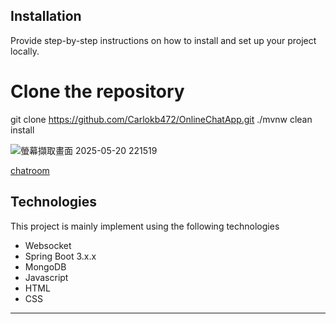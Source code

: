 ## Installation

Provide step-by-step instructions on how to install and set up your project locally.


# Clone the repository
git clone https://github.com/Carlokb472/OnlineChatApp.git
./mvnw clean install

![螢幕擷取畫面 2025-05-20 221519](https://github.com/user-attachments/assets/c69af245-3e0b-4c54-9108-112aa29fa713)

[chatroom](https://github.com/user-attachments/assets/32c41e5c-c25d-4249-9800-e5074eec97f8)

## Technologies

This project is mainly implement using the following technologies

- Websocket
- Spring Boot 3.x.x
- MongoDB
- Javascript
- HTML
- CSS

---


